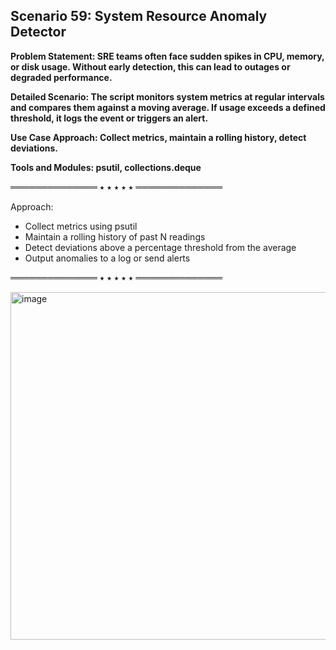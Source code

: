 ## Scenario 59: System Resource Anomaly Detector  
**Problem Statement: SRE teams often face sudden spikes in CPU, memory, or disk usage. Without early detection, this can lead to outages or degraded performance.**  

**Detailed Scenario: The script monitors system metrics at regular intervals and compares them against a moving average. If usage exceeds a defined threshold, it logs the event or triggers an alert.**  

**Use Case Approach: Collect metrics, maintain a rolling history, detect deviations.**  

**Tools and Modules: psutil, collections.deque**  


══════════════ ⭑ ⭑ ⭑ ⭑ ⭑ ══════════════

Approach:  
- Collect metrics using psutil  
- Maintain a rolling history of past N readings  
- Detect deviations above a percentage threshold from the average  
- Output anomalies to a log or send alerts  

══════════════ ⭑ ⭑ ⭑ ⭑ ⭑ ══════════════

<img width="1428" height="556" alt="image" src="https://github.com/user-attachments/assets/5d11bd84-a034-4da8-b727-48b58827c19b" />
